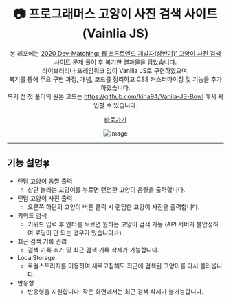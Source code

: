 <div align="center">
  <h1> 📷 프로그래머스 고양이 사진 검색 사이트 (Vainlia JS) </h1>
  
본 레포에는 <a href='https://programmers.co.kr/skill_check_assignments/4'>2020 Dev-Matching: 웹 프론트엔드 개발자(상반기)' 고양이 사진 검색 사이트</a> 문제 풀이 후 복기한 결과물을 담았습니다.</br>
라이브러리나 프레임워크 없이 Vanilia JS로 구현하였으며, </br>복기를 통해 주요 구현 과정, 개념, 코드를 정리하고 CSS 커스터마이징 및 기능을 추가하였습니다.</br>
복기 전 첫 풀이의 원본 코드는 https://github.com/kina94/Vanila-JS-Bowl 에서 확인할 수 있습니다.

<a href='https://main--vanilajs-cat-searching-site.netlify.app/'>바로가기</a>

![image](https://user-images.githubusercontent.com/66938939/168445885-76e666b4-cd72-4725-a885-f238086773f8.png)
</div>
<hr/>

## 기능 설명🍀</a>
* 랜덤 고양이 움짤 출력
  * 상단 놀라는 고양이를 누르면 랜덤한 고양이 움짤을 출력합니다.
* 랜덤 고양이 사진 출력
  * 오른쪽 하단의 고양이 버튼 클릭 시 랜덤한 고양이 사진을 출력합니다.
* 키워드 검색
  * 키워드 입력 후 엔터를 누르면 원하는 고양이 검색 가능 (API 서버가 불안정하여 로딩이 안 되는 경우가 있습니다.💦)
* 최근 검색 기록 관리
  * 검색 기록 추가 및 최근 검색 기록 삭제가 가능합니다.
* LocalStorage
  * 로컬스토리지를 이용하여 새로고침해도 최근에 검색된 고양이를 다시 불러옵니다.
* 반응형
  * 반응형을 지원합니다. 작은 화면에서는 최근 검색 삭제가 불가능합니다.
